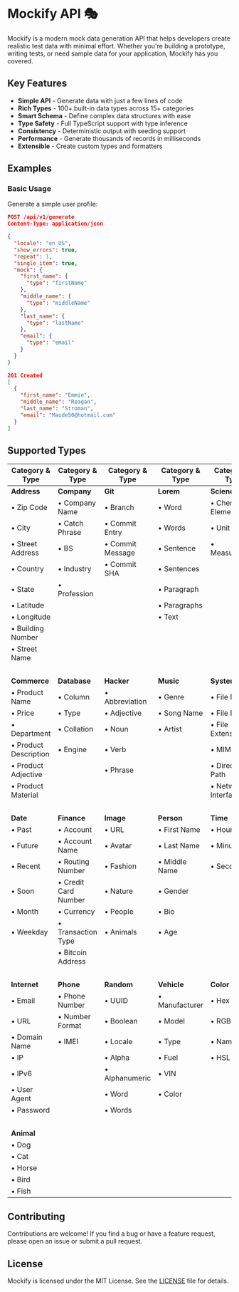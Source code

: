 # Mockify API 🎭

Mockify is a modern mock data generation API that helps developers create realistic test data with minimal effort. Whether you're building a prototype, writing tests, or need sample data for your application, Mockify has you covered.

## Key Features

- **Simple API** - Generate data with just a few lines of code
- **Rich Types** - 100+ built-in data types across 15+ categories
- **Smart Schema** - Define complex data structures with ease
- **Type Safety** - Full TypeScript support with type inference
- **Consistency** - Deterministic output with seeding support
- **Performance** - Generate thousands of records in milliseconds
- **Extensible** - Create custom types and formatters

## Examples

### Basic Usage

Generate a simple user profile:

```json
POST /api/v1/generate
Content-Type: application/json

{
  "locale": "en_US",
  "show_errors": true,
  "repeat": 1,
  "single_item": true,
  "mock": {
    "first_name": {
      "type": "firstName"
    },
    "middle_name": {
      "type": "middleName"
    },
    "last_name": {
      "type": "lastName"
    },
    "email": {
      "type": "email"
    }
  }
}
```

```json
201 Created
[
  {
    "first_name": "Emmie",
    "middle_name": "Reagan",
    "last_name": "Stroman",
    "email": "Maude50@hotmail.com"
  }
]
```

## Supported Types

| Category & Type | Category & Type | Category & Type | Category & Type | Category & Type |
|----------------|-----------------|-----------------|-----------------|-----------------|
| **Address** | **Company** | **Git** | **Lorem** | **Science** |
| • Zip Code | • Company Name | • Branch | • Word | • Chemical Element |
| • City | • Catch Phrase | • Commit Entry | • Words | • Unit |
| • Street Address | • BS | • Commit Message | • Sentence | • Measurement |
| • Country | • Industry | • Commit SHA | • Sentences | |
| • State | • Profession | | • Paragraph | |
| • Latitude | | | • Paragraphs | |
| • Longitude | | | • Text | |
| • Building Number | | | | |
| • Street Name | | | | |
| | &nbsp; | | | |
| **Commerce** | **Database** | **Hacker** | **Music** | **System** |
| • Product Name | • Column | • Abbreviation | • Genre | • File Name |
| • Price | • Type | • Adjective | • Song Name | • File Path |
| • Department | • Collation | • Noun | • Artist | • File Extension |
| • Product Description | • Engine | • Verb | | • MIME Type |
| • Product Adjective | | • Phrase | | • Directory Path |
| • Product Material | | | | • Network Interface |
| | &nbsp; | | | |
| **Date** | **Finance** | **Image** | **Person** | **Time** |
| • Past | • Account | • URL | • First Name | • Hour |
| • Future | • Account Name | • Avatar | • Last Name | • Minute |
| • Recent | • Routing Number | • Fashion | • Middle Name | • Second |
| • Soon | • Credit Card Number | • Nature | • Gender | |
| • Month | • Currency | • People | • Bio | |
| • Weekday | • Transaction Type | • Animals | • Age | |
| | • Bitcoin Address | | | |
| | &nbsp; | | | |
| **Internet** | **Phone** | **Random** | **Vehicle** | **Color** |
| • Email | • Phone Number | • UUID | • Manufacturer | • Hex |
| • URL | • Number Format | • Boolean | • Model | • RGB |
| • Domain Name | • IMEI | • Locale | • Type | • Name |
| • IP | | • Alpha | • Fuel | • HSL |
| • IPv6 | | • Alphanumeric | • VIN | |
| • User Agent | | • Word | • Color | |
| • Password | | • Words | | |
| | &nbsp; | | | |
| **Animal** | | | | |
| • Dog | | | | |
| • Cat | | | | |
| • Horse | | | | |
| • Bird | | | | |
| • Fish | | | | |

## Contributing

Contributions are welcome! If you find a bug or have a feature request, please open an issue or submit a pull request.

## License

Mockify is licensed under the MIT License. See the [LICENSE](LICENSE) file for details.